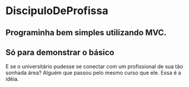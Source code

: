 # DiscipuloDeProfissa
## Programinha bem simples utilizando MVC.
## Só para demonstrar o básico

E se o universitário pudesse se conectar com um profissional de sua tão sonhada área? Alguém que passou pelo mesmo curso que ele.
Essa é a idéia.
